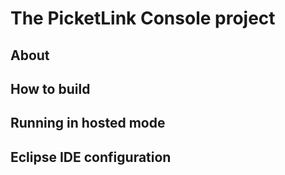 # The PicketLink Console project #

## About ##

## How to build ##

## Running in hosted mode ##

## Eclipse IDE configuration ##


